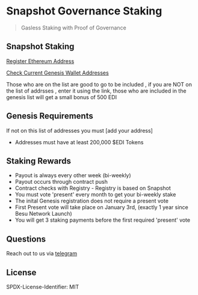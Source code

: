 # Snapshot Governance Staking

> Gasless Staking with Proof of Governance

## Snapshot Staking

[Register Ethereum Address](https://freight-trust.typeform.com/to/ihyTk4wE)

[Check Current Genesis Wallet Addresses](index.json)

Those who are on the list are good to go to be included , if you are NOT on the list of addrsses , enter it using the link, those who are included in the genesis list will get a small bonus of 500 EDI

## Genesis Requirements

If not on this list of addresses you must [add your address]

- Addresses must have at least 200,000 \$EDI Tokens

## Staking Rewards

- Payout is always every other week (bi-weekly)
- Payout occurs through contract push
- Contract checks with Registry - Registry is based on Snapshot
- You must vote 'present' every month to get your bi-weekly stake
- The inital Genesis registration does not require a present vote
- First Present vote will take place on January 3rd, (exactly 1 year since Besu Network Launch)
- You will get 3 staking payments before the first required 'present' vote

## Questions

Reach out to us via [telegram](https://t.me/freighttrust)

## License

SPDX-License-Identifier: MIT
